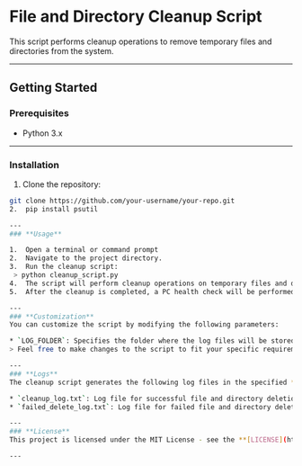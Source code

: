 # **File and Directory Cleanup Script**

This script performs cleanup operations to remove temporary files and directories from the system.

---
## **Getting Started**


### Prerequisites

- Python 3.x

---
### Installation

1.  Clone the repository:

   ```bash
   git clone https://github.com/your-username/your-repo.git
2.  pip install psutil

---
### **Usage**

1.  Open a terminal or command prompt
2.  Navigate to the project directory.
3.  Run the cleanup script:
    > python cleanup_script.py
4.  The script will perform cleanup operations on temporary files and directories.
5.  After the cleanup is completed, a PC health check will be performed, displaying CPU, memory, and disk usage information.

---
### **Customization**
You can customize the script by modifying the following parameters:

* `LOG_FOLDER`: Specifies the folder where the log files will be stored.
   > Feel free to make changes to the script to fit your specific requirements.

---
### **Logs**
The cleanup script generates the following log files in the specified **`LOG_FOLDER`**:

* `cleanup_log.txt`: Log file for successful file and directory deletions.
* `failed_delete_log.txt`: Log file for failed file and directory deletions.

---
### **License**
This project is licensed under the MIT License - see the **[LICENSE](https://www.example.com)** file for details.

---